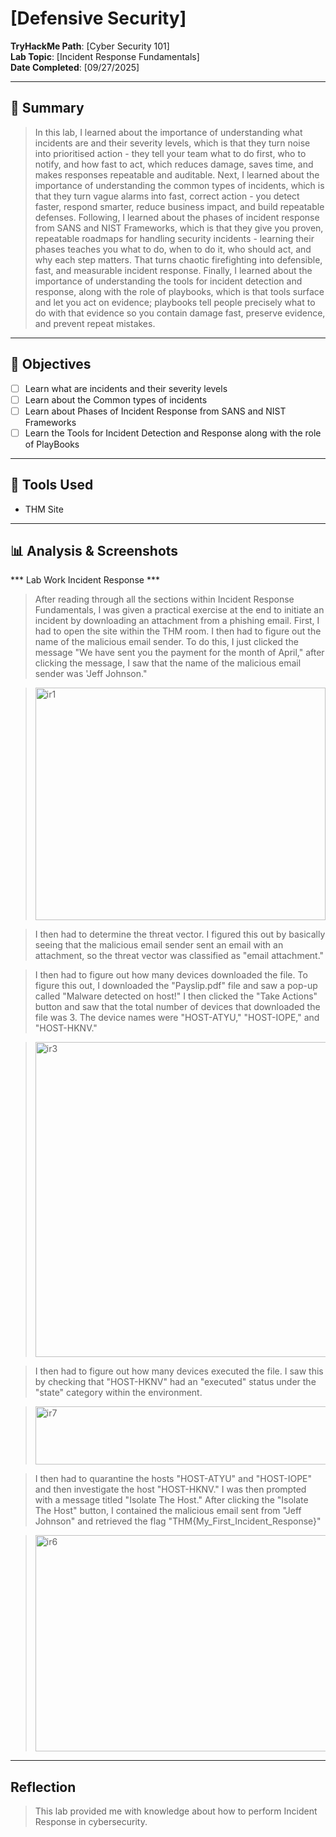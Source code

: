 # [Defensive Security]

**TryHackMe Path**: [Cyber Security 101]  
**Lab Topic**: [Incident Response Fundamentals]  
**Date Completed**: [09/27/2025]

---

## 🧠 Summary

> In this lab, I learned about the importance of understanding what incidents are and their severity levels, which is that they turn noise into prioritised action - they tell your team what to do first,
who to notify, and how fast to act, which reduces damage, saves time, and makes responses repeatable and auditable. Next, I learned about the importance of understanding the common types of incidents,
which is that they turn vague alarms into fast, correct action - you detect faster, respond smarter, reduce business impact, and build repeatable defenses. Following, I learned about the phases of
incident response from SANS and NIST Frameworks, which is that they give you proven, repeatable roadmaps for handling security incidents - learning their phases teaches you what to do, when to do it, who
should act, and why each step matters. That turns chaotic firefighting into defensible, fast, and measurable incident response. Finally, I learned about the importance of understanding the tools for
incident detection and response, along with the role of playbooks, which is that tools surface and let you act on evidence; playbooks tell people precisely what to do with that evidence so you contain
damage fast, preserve evidence, and prevent repeat mistakes.

---

## 🎯 Objectives
- [ ] Learn what are incidents and their severity levels
- [ ] Learn about the Common types of incidents
- [ ] Learn about Phases of Incident Response from SANS and NIST Frameworks
- [ ] Learn the Tools for Incident Detection and Response along with the role of PlayBooks
      
---

## 🧰 Tools Used
- THM Site
  
---

## 📊 Analysis & Screenshots

*** Lab Work Incident Response ***

> After reading through all the sections within Incident Response Fundamentals, I was given a practical exercise at the end to initiate an incident by downloading an attachment from a phishing email.
First, I had to open the site within the THM room. I then had to figure out the name of the malicious email sender. To do this, I just clicked the message "We have sent you the payment for the month of
April," after clicking the message, I saw that the name of the malicious email sender was 'Jeff Johnson."

> <img width="464" height="372" alt="ir1" src="https://github.com/user-attachments/assets/b0494d40-9531-4b34-9ae7-f1fd50c1e683" />

> I then had to determine the threat vector. I figured this out by basically seeing that the malicious email sender sent an email with an attachment, so the threat vector was classified as "email
attachment."

> I then had to figure out how many devices downloaded the file. To figure this out, I downloaded the "Payslip.pdf" file and saw a pop-up called "Malware detected on host!" I then clicked the "Take Actions"
button and saw that the total number of devices that downloaded the file was 3. The device names were "HOST-ATYU," "HOST-IOPE," and "HOST-HKNV."

> <img width="840" height="504" alt="ir3" src="https://github.com/user-attachments/assets/ab75a4b7-fbe1-4046-9e0a-6332b4a75ff9" />

> I then had to figure out how many devices executed the file. I saw this by checking that "HOST-HKNV" had an "executed" status under the "state" category within the environment.

> <img width="729" height="93" alt="ir7" src="https://github.com/user-attachments/assets/2aadcf48-4666-4e55-a587-20e597117f3d" />

> I then had to quarantine the hosts "HOST-ATYU" and "HOST-IOPE" and then investigate the host "HOST-HKNV." I was then prompted with a message titled "Isolate The Host." After clicking the "Isolate The
Host" button, I contained the malicious email sent from "Jeff Johnson" and retrieved the flag "THM{My_First_Incident_Response}"

> <img width="484" height="346" alt="ir6" src="https://github.com/user-attachments/assets/4e3756c3-a77b-4b5a-a275-7a0d2d54a5c2" />

---

## Reflection

> This lab provided me with knowledge about how to perform Incident Response in cybersecurity.
